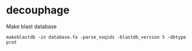 # decouphage


Make blast database

    makeblastdb -in database.fa -parse_seqids -blastdb_version 5 -dbtype prot
